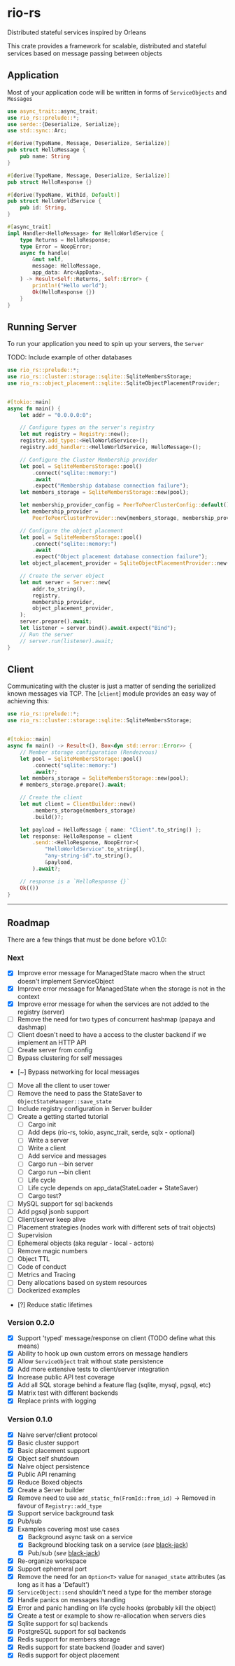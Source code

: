 # rio-rs

Distributed stateful services inspired by Orleans

This crate provides a framework for scalable, distributed and stateful services
based on message passing between objects

## Application

Most of your application code will be written in forms of `ServiceObjects` and `Messages`

```rust
use async_trait::async_trait;
use rio_rs::prelude::*;
use serde::{Deserialize, Serialize};
use std::sync::Arc;

#[derive(TypeName, Message, Deserialize, Serialize)]
pub struct HelloMessage {
    pub name: String
}

#[derive(TypeName, Message, Deserialize, Serialize)]
pub struct HelloResponse {}

#[derive(TypeName, WithId, Default)]
pub struct HelloWorldService {
    pub id: String,
}

#[async_trait]
impl Handler<HelloMessage> for HelloWorldService {
    type Returns = HelloResponse;
    type Error = NoopError;
    async fn handle(
        &mut self,
        message: HelloMessage,
        app_data: Arc<AppData>,
    ) -> Result<Self::Returns, Self::Error> {
        println!("Hello world");
        Ok(HelloResponse {})
    }
}

```

## Running Server

To run your application you need to spin up your servers, the `Server`

TODO: Include example of other databases

```rust
use rio_rs::prelude::*;
use rio_rs::cluster::storage::sqlite::SqliteMembersStorage;
use rio_rs::object_placement::sqlite::SqliteObjectPlacementProvider;


#[tokio::main]
async fn main() {
    let addr = "0.0.0.0:0";

    // Configure types on the server's registry
    let mut registry = Registry::new();
    registry.add_type::<HelloWorldService>();
    registry.add_handler::<HelloWorldService, HelloMessage>();

    // Configure the Cluster Membership provider
    let pool = SqliteMembersStorage::pool()
        .connect("sqlite::memory:")
        .await
        .expect("Membership database connection failure");
    let members_storage = SqliteMembersStorage::new(pool);

    let membership_provider_config = PeerToPeerClusterConfig::default();
    let membership_provider =
        PeerToPeerClusterProvider::new(members_storage, membership_provider_config);

    // Configure the object placement
    let pool = SqliteMembersStorage::pool()
        .connect("sqlite::memory:")
        .await
        .expect("Object placement database connection failure");
    let object_placement_provider = SqliteObjectPlacementProvider::new(pool);

    // Create the server object
    let mut server = Server::new(
        addr.to_string(),
        registry,
        membership_provider,
        object_placement_provider,
    );
    server.prepare().await;
    let listener = server.bind().await.expect("Bind");
    // Run the server
    // server.run(listener).await;
}
```

## Client

Communicating with the cluster is just a matter of sending the serialized known messages via TCP.
The [`client`] module provides an easy way of achieving this:

```rust
use rio_rs::prelude::*;
use rio_rs::cluster::storage::sqlite::SqliteMembersStorage;


#[tokio::main]
async fn main() -> Result<(), Box<dyn std::error::Error>> {
    // Member storage configuration (Rendezvous)
    let pool = SqliteMembersStorage::pool()
        .connect("sqlite::memory:")
        .await?;
    let members_storage = SqliteMembersStorage::new(pool);
    # members_storage.prepare().await;

    // Create the client
    let mut client = ClientBuilder::new()
        .members_storage(members_storage)
        .build()?;

    let payload = HelloMessage { name: "Client".to_string() };
    let response: HelloResponse = client
        .send::<HelloResponse, NoopError>(
            "HelloWorldService".to_string(),
            "any-string-id".to_string(),
            &payload,
        ).await?;

    // response is a `HelloResponse {}`
    Ok(())
}
```

---

## Roadmap

There are a few things that must be done before v0.1.0:

### Next

- [x] Improve error message for ManagedState macro when the struct doesn't implement ServiceObject
- [x] Improve error message for ManagedState when the storage is not in the context
- [x] Improve error message for when the services are not added to the registry (server)
- [ ] Remove the need for two types of concurrent hashmap (papaya and dashmap)
- [ ] Client doesn't need to have a access to the cluster backend if we implement an HTTP API
- [ ] Create server from config
- [ ] Bypass clustering for self messages
- [~] Bypass networking for local messages
- [ ] Move all the client to user tower
- [ ] Remove the need to pass the StateSaver to `ObjectStateManager::save_state`
- [ ] Include registry configuration in Server builder
- [ ] Create a getting started tutorial
  - [ ] Cargo init
  - [ ] Add deps (rio-rs, tokio, async_trait, serde, sqlx - optional)
  - [ ] Write a server
  - [ ] Write a client
  - [ ] Add service and messages
  - [ ] Cargo run --bin server
  - [ ] Cargo run --bin client
  - [ ] Life cycle
  - [ ] Life cycle depends on app_data(StateLoader + StateSaver)
  - [ ] Cargo test?
- [ ] MySQL support for sql backends
- [ ] Add pgsql jsonb support
- [ ] Client/server keep alive
- [ ] Placement strategies (nodes work with different sets of trait objects)
- [ ] Supervision
- [ ] Ephemeral objects (aka regular - local - actors)
- [ ] Remove magic numbers
- [ ] Object TTL
- [ ] Code of conduct
- [ ] Metrics and Tracing
- [ ] Deny allocations based on system resources
- [ ] Dockerized examples
- [?] Reduce static lifetimes



### Version 0.2.0

- [x] Support 'typed' message/response on client (TODO define what this means)
- [x] Ability to hook up own custom errors on message handlers
- [x] Allow `ServiceObject` trait without state persistence
- [x] Add more extensive tests to client/server integration
- [x] Increase public API test coverage
- [x] Add all SQL storage behind a feature flag (sqlite, mysql, pgsql, etc)
- [x] Matrix test with different backends
- [x] Replace prints with logging

### Version 0.1.0

- [x] Naive server/client protocol
- [x] Basic cluster support
- [x] Basic placement support
- [x] Object self shutdown
- [x] Naive object persistence
- [x] Public API renaming
- [x] Reduce Boxed objects
- [x] Create a Server builder
- [x] Remove need to use `add_static_fn(FromId::from_id)` -> Removed in favour of `Registry::add_type`
- [x] Support service background task
- [x] Pub/sub
- [x] Examples covering most use cases
  - [x] Background async task on a service
  - [x] Background blocking task on a service (_see_ [black-jack](./examples/black-jack))
  - [x] Pub/sub (_see_ [black-jack](./examples/black-jack))
- [x] Re-organize workspace
- [x] Support ephemeral port
- [x] Remove the need for an `Option<T>` value for `managed_state` attributes (as long as it has a 'Default')
- [x] `ServiceObject::send` shouldn't need a type for the member storage
- [x] Handle panics on messages handling
- [x] Error and panic handling on life cycle hooks (probably kill the object)
- [x] Create a test or example to show re-allocation when servers dies
- [x] Sqlite support for sql backends
- [x] PostgreSQL support for sql backends
- [x] Redis support for members storage
- [x] Redis support for state backend (loader and saver)
- [x] Redis support for object placement
